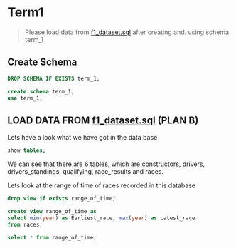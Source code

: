 # Term1
>Please load data from [f1_dataset.sql](https://github.com/tingchunyin/Term1/blob/main/f1_database.sql) after creating and. using schema term_1


## Create Schema
```sql
DROP SCHEMA IF EXISTS term_1;

create schema term_1;
use term_1;
```

## LOAD DATA FROM [f1_dataset.sql](https://github.com/tingchunyin/Term1/blob/main/f1_database.sql) (PLAN B)

Lets have a look what we have got in the data base
```sql
show tables;
```

We can see that there are 6 tables, which are constructors, drivers, drivers_standings, qualifying, race_results and races.

Lets look at the range of time of races recorded in this database
```sql
drop view if exists range_of_time;

create view range_of_time as
select min(year) as Earliest_race, max(year) as Latest_race
from races;

select * from range_of_time;
```
